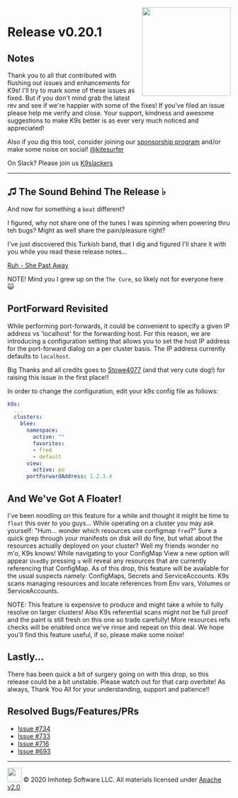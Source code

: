 <img src="https://raw.githubusercontent.com/Ya-hwon/k9s/master/assets/k9s_small.png" align="right" width="200" height="auto"/>

# Release v0.20.1

## Notes

Thank you to all that contributed with flushing out issues and enhancements for K9s! I'll try to mark some of these issues as fixed. But if you don't mind grab the latest rev and see if we're happier with some of the fixes! If you've filed an issue please help me verify and close. Your support, kindness and awesome suggestions to make K9s better is as ever very much noticed and appreciated!

Also if you dig this tool, consider joining our [sponsorship program](https://github.com/sponsors/derailed) and/or make some noise on social! [@kitesurfer](https://twitter.com/kitesurfer)

On Slack? Please join us [K9slackers](https://join.slack.com/t/k9sers/shared_invite/enQtOTA5MDEyNzI5MTU0LWQ1ZGI3MzliYzZhZWEyNzYxYzA3NjE0YTk1YmFmNzViZjIyNzhkZGI0MmJjYzhlNjdlMGJhYzE2ZGU1NjkyNTM)

---

## ♫ The Sound Behind The Release ♭

And now for something a `beat` different?

I figured, why not share one of the tunes I was spinning when powering thru teh bugs? Might as well share the pain/pleasure right?

I've just discovered this Turkish band, that I dig and figured I'll share it with you while you read these release notes...

[Ruh - She Past Away](https://www.youtube.com/watch?v=B7f-opGKOyI)

NOTE! Mind you I grew up on the `The Cure`, so likely not for everyone here 🙀

## PortForward Revisited

While performing port-forwards, it could be convenient to specify a given IP address vs 'localhost'
for the forwarding host. For this reason, we are introducing a configuration setting that allows you to set the host IP address for the port-forward dialog on a per cluster basis. The IP address currently defaults to `localhost`.

Big Thanks and all credits goes to [Stowe4077](https://github.com/Stowe4077) (and that very cute dog!) for raising this issue in the first place!!

In order to change the configuration, edit your k9s config file as follows:

```yaml
k9s:
  ...
  clusters:
    blee:
      namespace:
        active: ""
        favorites:
        - fred
        - default
      view:
        active: po
      portForwardAddress: 1.2.3.4
```

## And We've Got A Floater!

I've been noodling on this feature for a while and thought it might be time to `float` this over to you guys... While operating on a cluster you may ask yourself: "Hum... wonder which resources use configmap `fred`?" Sure a quick grep through your manifests on disk will do fine, but what about the resources actually deployed on your cluster? Well my friends wonder no m'o, K9s knows!
While navigating to your ConfigMap View a new option will appear `UsedBy` pressing `u` will reveal any resources that are currently referencing that ConfigMap. As of this drop, this feature will be available for the usual suspects namely: ConfigMaps, Secrets and ServiceAccounts. K9s scans managing resources and locate references from Env vars, Volumes or ServiceAccounts.

NOTE: This feature is expensive to produce and might take a while to fully resolve on larger clusters! Also K9s referential scans might not be full proof and the paint is still fresh on this one so trade carefully! More resources refs checks will be enabled once we've rinse and repeat on this deal. We hope you'll find this feature useful, if so, please make some noise!

## Lastly...

There has been quick a bit of surgery going on with this drop, so this release could be a bit unstable. Please watch out for that carp overbite! As always, Thank You All for your understanding, support and patience!!

## Resolved Bugs/Features/PRs

- [Issue #734](https://github.com/Ya-hwon/k9s/issues/734)
- [Issue #733](https://github.com/Ya-hwon/k9s/issues/733)
- [Issue #716](https://github.com/Ya-hwon/k9s/issues/716)
- [Issue #693](https://github.com/Ya-hwon/k9s/issues/693)

---

<img src="https://raw.githubusercontent.com/Ya-hwon/k9s/master/assets/imhotep_logo.png" width="32" height="auto"/> © 2020 Imhotep Software LLC. All materials licensed under [Apache v2.0](http://www.apache.org/licenses/LICENSE-2.0)
